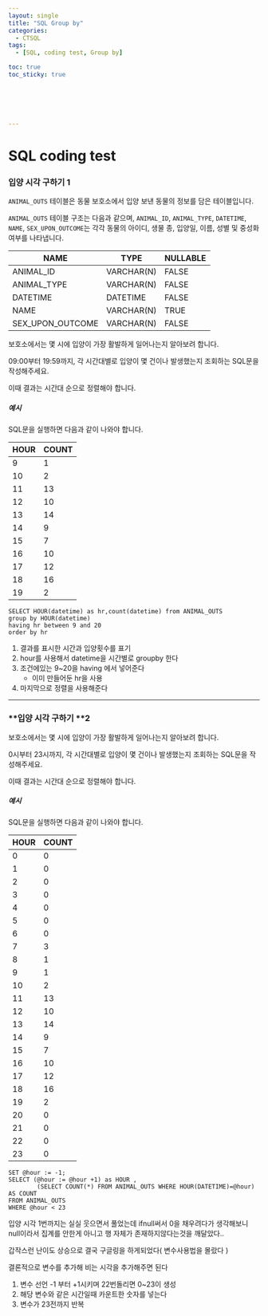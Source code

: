 ```yaml
---
layout: single
title: "SQL Group by"
categories:
  - CTSQL
tags:
  - [SQL, coding test, Group by]

toc: true
toc_sticky: true






---
```


# SQL coding test

### 입양 시각 구하기 1

`ANIMAL_OUTS` 테이블은 동물 보호소에서 입양 보낸 동물의 정보를 담은 테이블입니다. 

`ANIMAL_OUTS` 테이블 구조는 다음과 같으며, `ANIMAL_ID`, `ANIMAL_TYPE`, `DATETIME`, `NAME`, `SEX_UPON_OUTCOME`는 각각 동물의 아이디, 생물 종, 입양일, 이름, 성별 및 중성화 여부를 나타냅니다.

| NAME             | TYPE       | NULLABLE |
| ---------------- | ---------- | -------- |
| ANIMAL_ID        | VARCHAR(N) | FALSE    |
| ANIMAL_TYPE      | VARCHAR(N) | FALSE    |
| DATETIME         | DATETIME   | FALSE    |
| NAME             | VARCHAR(N) | TRUE     |
| SEX_UPON_OUTCOME | VARCHAR(N) | FALSE    |

보호소에서는 몇 시에 입양이 가장 활발하게 일어나는지 알아보려 합니다. 

09:00부터 19:59까지, 각 시간대별로 입양이 몇 건이나 발생했는지 조회하는 SQL문을 작성해주세요. 

이때 결과는 시간대 순으로 정렬해야 합니다.

##### 예시

SQL문을 실행하면 다음과 같이 나와야 합니다.

| HOUR | COUNT |
| ---- | ----- |
| 9    | 1     |
| 10   | 2     |
| 11   | 13    |
| 12   | 10    |
| 13   | 14    |
| 14   | 9     |
| 15   | 7     |
| 16   | 10    |
| 17   | 12    |
| 18   | 16    |
| 19   | 2     |

``` mysql
SELECT HOUR(datetime) as hr,count(datetime) from ANIMAL_OUTS  
group by HOUR(datetime) 
having hr between 9 and 20 
order by hr
```

1. 결과를 표시한 시간과 입양횟수를 표기
2. hour를 사용해서 datetime을 시간별로 groupby 한다
3. 조건에있는 9~20을 having 에서 넣어준다 
    - 이미 만들어둔 hr을 사용
4. 마지막으로 정렬을 사용해준다 



---

### **입양 시각 구하기 **2

보호소에서는 몇 시에 입양이 가장 활발하게 일어나는지 알아보려 합니다. 

0시부터 23시까지, 각 시간대별로 입양이 몇 건이나 발생했는지 조회하는 SQL문을 작성해주세요. 

이때 결과는 시간대 순으로 정렬해야 합니다.

##### 예시

SQL문을 실행하면 다음과 같이 나와야 합니다.

| HOUR | COUNT |
| ---- | ----- |
| 0    | 0     |
| 1    | 0     |
| 2    | 0     |
| 3    | 0     |
| 4    | 0     |
| 5    | 0     |
| 6    | 0     |
| 7    | 3     |
| 8    | 1     |
| 9    | 1     |
| 10   | 2     |
| 11   | 13    |
| 12   | 10    |
| 13   | 14    |
| 14   | 9     |
| 15   | 7     |
| 16   | 10    |
| 17   | 12    |
| 18   | 16    |
| 19   | 2     |
| 20   | 0     |
| 21   | 0     |
| 22   | 0     |
| 23   | 0     |

``` mysql
SET @hour := -1;
SELECT (@hour := @hour +1) as HOUR ,
        (SELECT COUNT(*) FROM ANIMAL_OUTS WHERE HOUR(DATETIME)=@hour) AS COUNT
FROM ANIMAL_OUTS
WHERE @hour < 23
```

입양 시각 1번까지는 실실 웃으면서 풀었는데 ifnull써서 0을 채우려다가 생각해보니 null이라서 집계를 안한게 아니고 행 자체가 존재하지않다는것을 깨달았다.. 

갑작스런 난이도 상승으로 결국 구글링을 하게되었다( 변수사용법을 몰랐다 )

결론적으로 변수를 추가해 비는 시각을 추가해주면 된다 

1. 변수 선언 -1 부터 +1시키며 22번돌리면 0~23이 생성
2. 해당 변수와 같은 시간일때 카운트한 숫자를 넣는다
3. 변수가 23전까지 반복